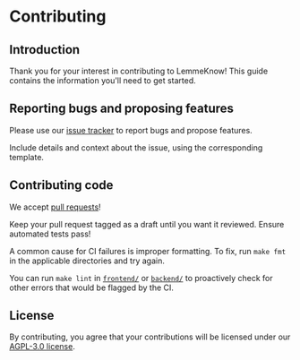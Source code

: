 # Contributing

## Introduction

Thank you for your interest in contributing to LemmeKnow! This guide contains the information you'll need to get started.

## Reporting bugs and proposing features

Please use our [issue tracker](https://github.com/cse403-lemmeknow/lemmeknow/issues) to report bugs and propose features.

Include details and context about the issue, using the corresponding template.

## Contributing code

We accept [pull requests](https://github.com/cse403-lemmeknow/lemmeknow/pulls)!

Keep your pull request tagged as a draft until you want it reviewed. Ensure automated tests pass!

A common cause for CI failures is improper formatting. To fix, run `make fmt` in the applicable directories and try again.

You can run `make lint` in [`frontend/`](./frontend/) or [`backend/`](./backend/) to proactively check for other errors that would be flagged by the CI.

## License

By contributing, you agree that your contributions will be licensed under our [AGPL-3.0 license](./LICENSE).
